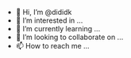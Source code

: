 - 👋 Hi, I’m @dididk
- 👀 I’m interested in ...
- 🌱 I’m currently learning ...
- 💞️ I’m looking to collaborate on ...
- 📫 How to reach me ...

<!---
dididk/dididk is a ✨ special ✨ repository because its `README.md` (this file) appears on your GitHub profile.
You can click the Preview link to take a look at your changes.
--->
